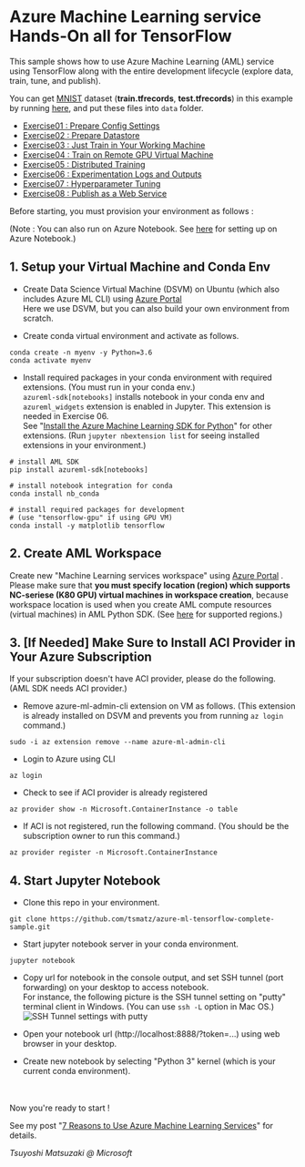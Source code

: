 # Azure Machine Learning service Hands-On all for TensorFlow

This sample shows how to use Azure Machine Learning (AML) service using TensorFlow along with the entire development lifecycle (explore data, train, tune, and publish).

You can get [MNIST](http://yann.lecun.com/exdb/mnist/) dataset (**train.tfrecords**, **test.tfrecords**) in this example by running [here](https://raw.githubusercontent.com/tensorflow/tensorflow/master/tensorflow/examples/how_tos/reading_data/convert_to_records.py), and put these files into ```data``` folder.

- [Exercise01 : Prepare Config Settings](https://github.com/tsmatz/azure-ml-tensorflow-complete-sample/blob/master/notebooks/exercise01_prepare_config.ipynb)
- [Exercise02 : Prepare Datastore](https://github.com/tsmatz/azure-ml-tensorflow-complete-sample/blob/master/notebooks/exercise02_prepare_datastore.ipynb)
- [Exercise03 : Just Train in Your Working Machine](https://github.com/tsmatz/azure-ml-tensorflow-complete-sample/blob/master/notebooks/exercise03_train_simple.ipynb)
- [Exercise04 : Train on Remote GPU Virtual Machine](https://github.com/tsmatz/azure-ml-tensorflow-complete-sample/blob/master/notebooks/exercise04_train_remote.ipynb)
- [Exercise05 : Distributed Training](https://github.com/tsmatz/azure-ml-tensorflow-complete-sample/blob/master/notebooks/exercise05_train_distributed.ipynb)
- [Exercise06 : Experimentation Logs and Outputs](https://github.com/tsmatz/azure-ml-tensorflow-complete-sample/blob/master/notebooks/exercise06_experimentation.ipynb)
- [Exercise07 : Hyperparameter Tuning](https://github.com/tsmatz/azure-ml-tensorflow-complete-sample/blob/master/notebooks/exercise07_tune_hyperparameter.ipynb)
- [Exercise08 : Publish as a Web Service](https://github.com/tsmatz/azure-ml-tensorflow-complete-sample/blob/master/notebooks/exercise08_publish_model.ipynb)

Before starting, you must provision your environment as follows :

(Note : You can also run on Azure Notebook. See [here](https://github.com/Azure/MachineLearningNotebooks/blob/master/NBSETUP.md) for setting up on Azure Notebook.)

## 1. Setup your Virtual Machine and Conda Env

- Create Data Science Virtual Machine (DSVM) on Ubuntu (which also includes Azure ML CLI) using [Azure Portal](https://portal.azure.com/)    
  Here we use DSVM, but you can also build your own environment from scratch.

- Create conda virtual environment and activate as follows.

```
conda create -n myenv -y Python=3.6
conda activate myenv
```

- Install required packages in your conda environment with required extensions. (You must run in your conda env.)    
```azureml-sdk[notebooks]``` installs notebook in your conda env and ```azureml_widgets``` extension is enabled in Jupyter. This extension is needed in Exercise 06.    
See "[Install the Azure Machine Learning SDK for Python](https://docs.microsoft.com/en-us/python/api/overview/azure/ml/install?view=azure-ml-py)" for other extensions. (Run ```jupyter nbextension list``` for seeing installed extensions in your environment.)

```
# install AML SDK
pip install azureml-sdk[notebooks]

# install notebook integration for conda
conda install nb_conda

# install required packages for development
# (use "tensorflow-gpu" if using GPU VM)
conda install -y matplotlib tensorflow
```

## 2. Create AML Workspace

Create new "Machine Learning services workspace" using [Azure Portal](https://portal.azure.com/) .    
Please make sure that **you must specify location (region) which supports NC-seriese (K80 GPU) virtual machines in workspace creation**, because workspace location is used when you create AML compute resources (virtual machines) in AML Python SDK. (See [here](https://azure.microsoft.com/en-us/global-infrastructure/services/?products=virtual-machines) for supported regions.)

## 3. [If Needed] Make Sure to Install ACI Provider in Your Azure Subscription

If your subscription doesn't have ACI provider, please do the following. (AML SDK needs ACI provider.)

- Remove azure-ml-admin-cli extension on VM as follows. (This extension is already installed on DSVM and prevents you from running ```az login``` command.)

```
sudo -i az extension remove --name azure-ml-admin-cli
```

- Login to Azure using CLI

```
az login
```

- Check to see if ACI provider is already registered

```
az provider show -n Microsoft.ContainerInstance -o table
```

- If ACI is not registered, run the following command. (You should be the subscription owner to run this command.)

```
az provider register -n Microsoft.ContainerInstance
```

## 4. Start Jupyter Notebook

- Clone this repo in your environment.

```
git clone https://github.com/tsmatz/azure-ml-tensorflow-complete-sample.git
```

- Start jupyter notebook server in your conda environment.

```
jupyter notebook
```

- Copy url for notebook in the console output, and set SSH tunnel (port forwarding) on your desktop to access notebook.   
  For instance, the following picture is the SSH tunnel setting on "putty" terminal client in Windows. (You can use ```ssh -L``` option in Mac OS.)    
  ![SSH Tunnel settings with putty](https://i1155.photobucket.com/albums/p551/tsmatsuz/20180216_SSH_Tunnel_zpsjfahueum.jpg)

- Open your notebook url (http://localhost:8888/?token=...) using web browser in your desktop.

- Create new notebook by selecting "Python 3" kernel (which is your current conda environment).

<br />
<br />
Now you're ready to start !

See my post "[7 Reasons to Use Azure Machine Learning Services](https://tsmatz.wordpress.com/2018/11/20/azure-machine-learning-services/)" for details.

*Tsuyoshi Matsuzaki @ Microsoft*
